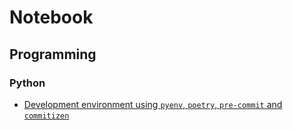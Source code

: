 # Notebook

## Programming
### Python
* [Development environment using `pyenv`, `poetry`, `pre-commit` and `commitizen`](
programming/python/afergadis-dev/readme.md)

